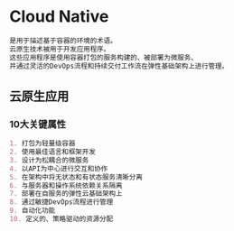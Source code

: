 # Cloud Native
```md
是用于描述基于容器的环境的术语。
云原生技术被用于开发应用程序。
这些应用程序是使用容器打包的服务构建的、被部署为微服务、
并通过灵活的DevOps流程和持续交付工作流在弹性基础架构上进行管理。
```

## 云原生应用
### 10大关键属性
```md
1. 打包为轻量级容器
2. 使用最佳语言和框架开发
3. 设计为松耦合的微服务
4. 以API为中心进行交互和协作
5. 在架构中将无状态和有状态服务清晰分离
6. 与服务器和操作系统依赖关系隔离
7. 部署在自服务的弹性云基础架构上
8. 通过敏捷DevOps流程进行管理
9. 自动化功能
10. 定义的、策略驱动的资源分配
```